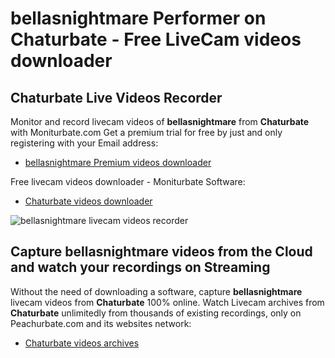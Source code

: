# bellasnightmare Performer on Chaturbate - Free LiveCam videos downloader

## Chaturbate Live Videos Recorder

Monitor and record livecam videos of **bellasnightmare** from **Chaturbate** with Moniturbate.com
Get a premium trial for free by just and only registering with your Email address:
* [bellasnightmare Premium videos downloader](https://moniturbate.com/request-demo-licence-key.html)

Free livecam videos downloader - Moniturbate Software:
* [Chaturbate videos downloader](https://moniturbate.com/moniturbate-download-software.html)

![bellasnightmare livecam videos recorder](https://peachurnet.com/templates/moniturbate-software.png)


## Capture bellasnightmare videos from the Cloud and watch your recordings on Streaming

Without the need of downloading a software, capture **bellasnightmare** livecam videos from **Chaturbate** 100% online.
Watch Livecam archives from **Chaturbate** unlimitedly from thousands of existing recordings, only on Peachurbate.com and its websites network:
* [Chaturbate videos archives](https://peachurnet.com/)